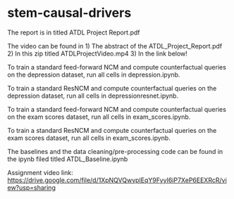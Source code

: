 # stem-causal-drivers

The report is in titled ATDL Project Report.pdf

The video can be found in 1) The abstract of the ATDL_Project_Report.pdf 2) In this zip titled ATDLProjectVideo.mp4 3) In the link below!

To train a standard feed-forward NCM and compute counterfactual queries on the depression dataset, run all cells in depression.ipynb.

To train a standard ResNCM and compute counterfactual queries on the depression dataset, run all cells in depressionresnet.ipynb.

To train a standard feed-forward NCM and compute counterfactual queries on the exam scores dataset, run all cells in exam_scores.ipynb.

To train a standard ResNCM and compute counterfactual queries on the exam scores dataset, run all cells in exam_scores.ipynb.

The baselines and the data cleaning/pre-processing code can be found in the ipynb filed titled ATDL_Baseline.ipynb

Assignment video link: https://drive.google.com/file/d/1XpNQVQwvpIEqY9FyyI6iP7XeP6EEXRcR/view?usp=sharing 
